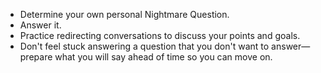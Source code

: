 
- Determine your own personal Nightmare Question.
- Answer it.
- Practice redirecting conversations to discuss your points and goals.
- Don't feel stuck answering a question that you don't want to answer—prepare what you will say ahead of time so you can move on. 
